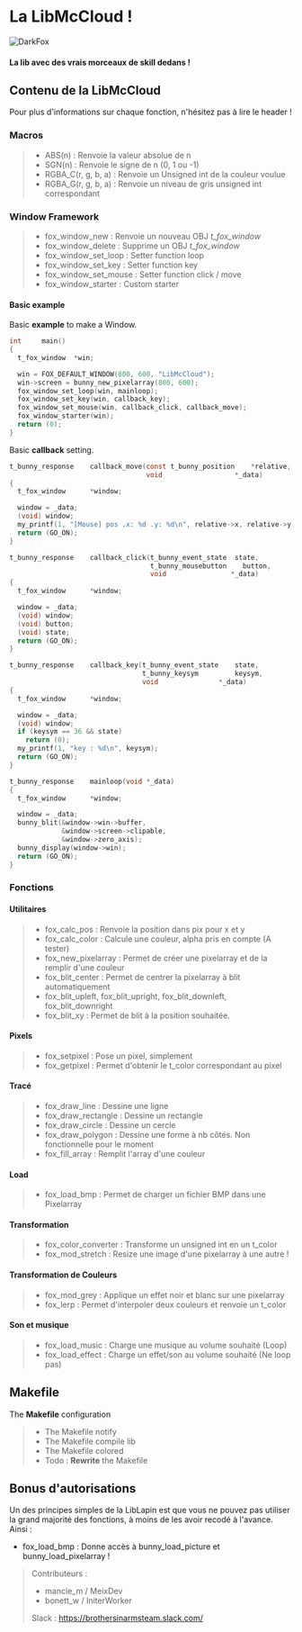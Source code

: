 
La LibMcCloud !
=============

![DarkFox](http://image.noelshack.com/fichiers/2015/52/1450875392-fox2.png)

#### La lib avec des vrais morceaux de skill dedans !

## Contenu de la LibMcCloud

Pour plus d'informations sur chaque fonction, n'hésitez pas à lire le header !

### Macros

> - ABS(n) : Renvoie la valeur absolue de n
> - SGN(n) : Renvoie le signe de n (0, 1 ou -1)
> - RGBA_C(r, g, b, a) : Renvoie un Unsigned int de la couleur voulue
> - RGBA_G(r, g, b, a) : Renvoie un niveau de gris unsigned int correspondant

### Window Framework

> - fox_window_new : Renvoie un nouveau OBJ _t_fox_window_
> - fox_window_delete : Supprime un OBJ _t_fox_window_
> - fox_window_set_loop : Setter function loop
> - fox_window_set_key : Setter function key
> - fox_window_set_mouse : Setter function click / move
> - fox_window_starter : Custom starter

#### Basic example

Basic **example** to make a Window.

```c
int		main()
{
  t_fox_window	*win;

  win = FOX_DEFAULT_WINDOW(800, 600, "LibMcCloud");
  win->screen = bunny_new_pixelarray(800, 600);
  fox_window_set_loop(win, mainloop);
  fox_window_set_key(win, callback_key);
  fox_window_set_mouse(win, callback_click, callback_move);
  fox_window_starter(win);
  return (0);
}
```
Basic **callback** setting.
```c
t_bunny_response	callback_move(const t_bunny_position	*relative,
				                  void		          	*_data)
{
  t_fox_window		*window;

  window = _data;
  (void) window;
  my_printf(1, "[Mouse] pos .x: %d .y: %d\n", relative->x, relative->y);
  return (GO_ON);
}

```
```c
t_bunny_response	callback_click(t_bunny_event_state	state,
				                   t_bunny_mousebutton    button,
				                   void	               *_data)
{
  t_fox_window		*window;

  window = _data;
  (void) window;
  (void) button;
  (void) state;
  return (GO_ON);
}
```

```c
t_bunny_response	callback_key(t_bunny_event_state 	state,
				                 t_bunny_keysym 	 	keysym,
				                 void 		       	*_data)
{
  t_fox_window		*window;

  window = _data;
  (void) window;
  if (keysym == 36 && state)
    return (0);
  my_printf(1, "key : %d\n", keysym);
  return (GO_ON);
}
```
```c
t_bunny_response	mainloop(void *_data)
{
  t_fox_window		*window;

  window = _data;
  bunny_blit(&window->win->buffer,
             &window->screen->clipable,
             &window->zero_axis);
  bunny_display(window->win);
  return (GO_ON);
}
```

### Fonctions

#### Utilitaires

> - fox_calc_pos : Renvoie la position dans pix pour x et y
> - fox_calc_color : Calcule une couleur, alpha pris en compte (A tester)
> - fox_new_pixelarray : Permet de créer une pixelarray et de la remplir d'une couleur
> - fox_blit_center : Permet de centrer la pixelarray à blit automatiquement
> - fox_blit_upleft, fox_blit_upright, fox_blit_downleft, fox_blit_downright
> - fox_blit_xy : Permet de blit à la position souhaitée.

#### Pixels

> - fox_setpixel : Pose un pixel, simplement
> - fox_getpixel : Permet d'obtenir le t_color correspondant au pixel

#### Tracé

> - fox_draw_line : Dessine une ligne
> - fox_draw_rectangle : Dessine un rectangle
> - fox_draw_circle : Dessine un cercle
> - fox_draw_polygon : Dessine une forme à nb côtés. Non fonctionnelle pour le moment
> - fox_fill_array : Remplit l'array d'une couleur

#### Load

> - fox_load_bmp : Permet de charger un fichier BMP dans une Pixelarray

#### Transformation

> - fox_color_converter : Transforme un unsigned int en un t_color
> - fox_mod_stretch : Resize une image d'une pixelarray à une autre !

#### Transformation de Couleurs

> - fox_mod_grey : Applique un effet noir et blanc sur une pixelarray
> - fox_lerp : Permet d'interpoler deux couleurs et renvoie un t_color

#### Son et musique

> - fox_load_music : Charge une musique au volume souhaité (Loop)
> - fox_load_effect : Charge un effet/son au volume souhaité (Ne loop pas)

## Makefile

The **Makefile** configuration

> - The Makefile notify
> - The Makefile compile lib
> - The Makefile colored
> - Todo : **Rewrite** the Makefile

## Bonus d'autorisations

Un des principes simples de la LibLapin est que vous ne pouvez pas utiliser
la grand majorité des fonctions, à moins de les avoir recodé à l'avance.
Ainsi :

- fox_load_bmp : Donne accès à bunny_load_picture et bunny_load_pixelarray !

> Contributeurs :
>
> - mancie_m / MeixDev
> - bonett_w / IniterWorker
>
> Slack : https://brothersinarmsteam.slack.com/
